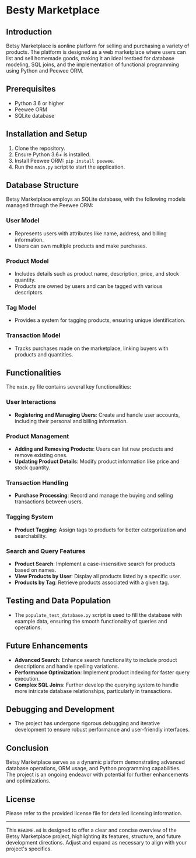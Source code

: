 # Besty Marketplace

## Introduction
Betsy Marketplace is aonline platform for selling and purchasing a variety of products. The platform is designed as a web marketplace where users can list and sell homemade goods, making it an ideal testbed for database modeling, SQL joins, and the implementation of functional programming using Python and Peewee ORM.

## Prerequisites
- Python 3.6 or higher
- Peewee ORM
- SQLite database

## Installation and Setup
1. Clone the repository.
2. Ensure Python 3.6+ is installed.
3. Install Peewee ORM: `pip install peewee`.
4. Run the `main.py` script to start the application.

## Database Structure
Betsy Marketplace employs an SQLite database, with the following models managed through the Peewee ORM:

### User Model
- Represents users with attributes like name, address, and billing information.
- Users can own multiple products and make purchases.

### Product Model
- Includes details such as product name, description, price, and stock quantity.
- Products are owned by users and can be tagged with various descriptors.

### Tag Model
- Provides a system for tagging products, ensuring unique identification.

### Transaction Model
- Tracks purchases made on the marketplace, linking buyers with products and quantities.

## Functionalities
The `main.py` file contains several key functionalities:

### User Interactions
- **Registering and Managing Users**: Create and handle user accounts, including their personal and billing information.

### Product Management
- **Adding and Removing Products**: Users can list new products and remove existing ones.
- **Updating Product Details**: Modify product information like price and stock quantity.

### Transaction Handling
- **Purchase Processing**: Record and manage the buying and selling transactions between users.

### Tagging System
- **Product Tagging**: Assign tags to products for better categorization and searchability.

### Search and Query Features
- **Product Search**: Implement a case-insensitive search for products based on names.
- **View Products by User**: Display all products listed by a specific user.
- **Products by Tag**: Retrieve products associated with a given tag.

## Testing and Data Population
- The `populate_test_database.py` script is used to fill the database with example data, ensuring the smooth functionality of queries and operations.

## Future Enhancements
- **Advanced Search**: Enhance search functionality to include product descriptions and handle spelling variations.
- **Performance Optimization**: Implement product indexing for faster query execution.
- **Complex SQL Joins**: Further develop the querying system to handle more intricate database relationships, particularly in transactions.

## Debugging and Development
- The project has undergone rigorous debugging and iterative development to ensure robust performance and user-friendly interfaces.

## Conclusion
Betsy Marketplace serves as a dynamic platform demonstrating advanced database operations, ORM usage, and Python programming capabilities. The project is an ongoing endeavor with potential for further enhancements and optimizations.

## License
Please refer to the provided license file for detailed licensing information.

---

This `README.md` is designed to offer a clear and concise overview of the Betsy Marketplace project, highlighting its features, structure, and future development directions. Adjust and expand as necessary to align with your project's specifics.